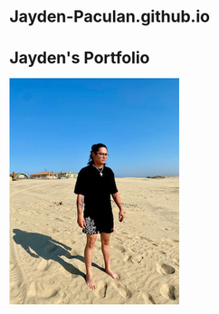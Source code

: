 # Jayden-Paculan.github.io

<html>
    <h1>Jayden's Portfolio</h1>
    <img src="IMG_8267.jpeg"/>
</html>
